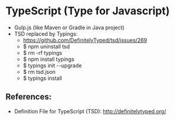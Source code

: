 # TypeScript (Type for Javascript)

- Gulp.js (like Maven or Gradle in Java project)
- TSD replaced by Typings: 
    - https://github.com/DefinitelyTyped/tsd/issues/269
    - $ npm uninstall tsd
    - $ rm -rf typings
    - $ npm install typings
    - $ typings init --upgrade
    - $ rm tsd.json
    - $ typings install

## References:
- Definition File for TypeScript (TSD): http://definitelytyped.org/
